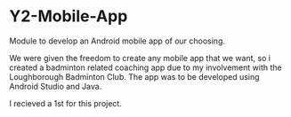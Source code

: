 # Y2-Mobile-App
Module to develop an Android mobile app of our choosing.

We were given the freedom to create any mobile app that we want, so i created a badminton related coaching app due to my involvement with the Loughborough Badminton Club.
The app was to be developed using Android Studio and Java.

I recieved a 1st for this project.

